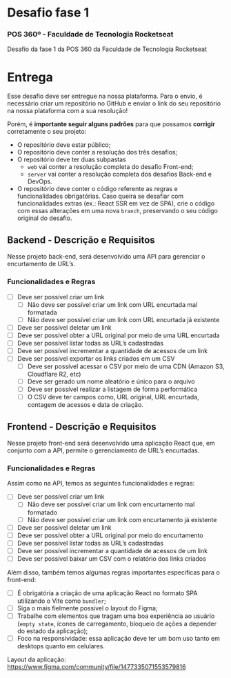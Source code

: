 # Desafio fase 1

### POS 360º - Faculdade de Tecnologia Rocketseat

Desafio da fase 1 da POS 360 da Faculdade de Tecnologia Rocketseat

# Entrega

Esse desafio deve ser entregue na nossa plataforma.
Para o envio, é necessário criar um repositório no GitHub e enviar o link do seu repositório na nossa plataforma com a sua resolução!

Porém, é **importante seguir alguns padrões** para que possamos **corrigir** corretamente o seu projeto:

- O repositório deve estar público;
- O repositório deve conter a resolução dos três desafios;
- O repositório deve ter duas subpastas
  - `web` vai conter a resolução completa do desafio Front-end;
  - `server` vai conter a resolução completa dos desafios Back-end e DevOps.
- O repositório deve conter o código referente as regras e funcionalidades obrigatórias. Caso queira se desafiar com funcionalidades extras (ex.: React SSR em vez de SPA), crie o código com essas alterações em uma nova `branch`, preservando o seu código original do desafio.

## Backend - Descrição e Requisitos

Nesse projeto back-end, será desenvolvido uma API para gerenciar o encurtamento de URL’s.

### Funcionalidades e Regras

- [ ] Deve ser possível criar um link
  - [ ] Não deve ser possível criar um link com URL encurtada mal formatada
  - [ ] Não deve ser possível criar um link com URL encurtada já existente
- [ ] Deve ser possível deletar um link
- [ ] Deve ser possível obter a URL original por meio de uma URL encurtada
- [ ] Deve ser possível listar todas as URL’s cadastradas
- [ ] Deve ser possível incrementar a quantidade de acessos de um link
- [ ] Deve ser possível exportar os links criados em um CSV
  - [ ] Deve ser possível acessar o CSV por meio de uma CDN (Amazon S3, Cloudflare R2, etc)
  - [ ] Deve ser gerado um nome aleatório e único para o arquivo
  - [ ] Deve ser possível realizar a listagem de forma performática
  - [ ] O CSV deve ter campos como, URL original, URL encurtada, contagem de acessos e data de criação.

## Frontend - Descrição e Requisitos

Nesse projeto front-end será desenvolvido uma aplicação React que, em conjunto com a API, permite o gerenciamento de URL’s encurtadas.

### Funcionalidades e Regras

Assim como na API, temos as seguintes funcionalidades e regras:

- [ ] Deve ser possível criar um link
  - [ ] Não deve ser possível criar um link com encurtamento mal formatado
  - [ ] Não deve ser possível criar um link com encurtamento já existente
- [ ] Deve ser possível deletar um link
- [ ] Deve ser possível obter a URL original por meio do encurtamento
- [ ] Deve ser possível listar todas as URL’s cadastradas
- [ ] Deve ser possível incrementar a quantidade de acessos de um link
- [ ] Deve ser possível baixar um CSV com o relatório dos links criados

Além disso, também temos algumas regras importantes específicas para o front-end:

- [ ] É obrigatória a criação de uma aplicação React no formato SPA utilizando o Vite como `bundler`;
- [ ] Siga o mais fielmente possível o layout do Figma;
- [ ] Trabalhe com elementos que tragam uma boa experiência ao usuário (`empty state`, ícones de carregamento, bloqueio de ações a depender do estado da aplicação);
- [ ] Foco na responsividade: essa aplicação deve ter um bom uso tanto em desktops quanto em celulares.

Layout da aplicação:
https://www.figma.com/community/file/1477335071553579816
